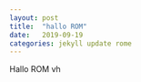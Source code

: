 ```yaml
---
layout: post
title:  "hallo ROM"
date:   2019-09-19
categories: jekyll update rome
---
```

Hallo ROM vh
